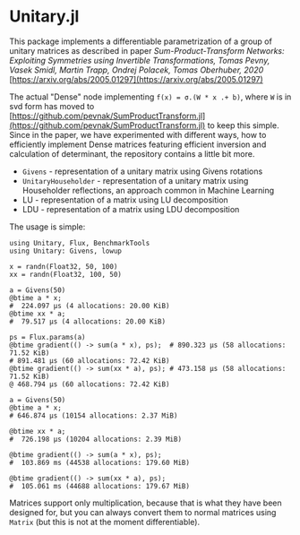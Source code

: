 # Unitary.jl

This package implements a differentiable parametrization of a group of unitary matrices as described in paper *Sum-Product-Transform Networks: Exploiting Symmetries using Invertible Transformations, Tomas Pevny, Vasek Smidl, Martin Trapp, Ondrej Polacek, Tomas Oberhuber, 2020* [https://arxiv.org/abs/2005.01297](https://arxiv.org/abs/2005.01297)

The actual "Dense" node implementing `f(x) = σ.(W * x .+ b)`, where `W` is in svd form has moved to [https://github.com/pevnak/SumProductTransform.jl](https://github.com/pevnak/SumProductTransform.jl) to keep this simple. Since in the paper, we have experimented with different ways, how to efficiently implement Dense matrices featuring efficient inversion and calculation of determinant, the repository contains a little bit more.

- `Givens` - representation of a unitary matrix using Givens rotations
- `UnitaryHouseholder` - representation of a unitary matrix using Householder reflections, an approach common in Machine Learning
- LU - representation of a matrix using LU decomposition
- LDU  - representation of a matrix using LDU decomposition

The usage is simple:
```
using Unitary, Flux, BenchmarkTools
using Unitary: Givens, lowup

x = randn(Float32, 50, 100)
xx = randn(Float32, 100, 50)

a = Givens(50)
@btime a * x;		
#  224.097 μs (4 allocations: 20.00 KiB)
@btime xx * a;	
#  79.517 μs (4 allocations: 20.00 KiB)

ps = Flux.params(a)
@btime gradient(() -> sum(a * x), ps);	# 890.323 μs (58 allocations: 71.52 KiB)
# 891.481 μs (60 allocations: 72.42 KiB)
@btime gradient(() -> sum(xx * a), ps);	# 473.158 μs (58 allocations: 71.52 KiB)
@ 468.794 μs (60 allocations: 72.42 KiB)

a = Givens(50)
@btime a * x;
# 646.874 μs (10154 allocations: 2.37 MiB)

@btime xx * a;
#  726.198 μs (10204 allocations: 2.39 MiB)

@btime gradient(() -> sum(a * x), ps);  
#  103.869 ms (44538 allocations: 179.60 MiB)

@btime gradient(() -> sum(xx * a), ps);
#  105.061 ms (44688 allocations: 179.67 MiB)
```

Matrices support only multiplication, because that is what they have been designed for, but you can always convert them to normal matrices using `Matrix` (but this is not at the moment differentiable). 
